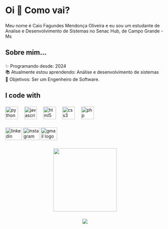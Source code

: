 <h1 align="left">Oi 👋 Como vai?</h1>

###

<p align="left">Meu nome é Caio Fagundes Mendonça Oliveira e eu sou um estudante de Analise e Desenvolvimento de Sistemas no Senac Hub, de Campo Grande - Ms</p>

###

<h2 align="left">Sobre mim...</h2>

###

<p align="left">✨ Programando desde: 2024<br>📚 Atualmente estou aprendendo: Análise e desenvolvimento de sistemas<br>🎯 Objetivos: Ser um Engenheiro de Software.</p>

###

<h2 align="left">I code with</h2>

###

<div align="left">
  <img src="https://cdn.jsdelivr.net/gh/devicons/devicon/icons/python/python-original.svg" height="40" alt="python logo"  />
  <img width="12" />
  <img src="https://cdn.jsdelivr.net/gh/devicons/devicon/icons/javascript/javascript-original.svg" height="40" alt="javascript logo"  />
  <img width="12" />
  <img src="https://cdn.jsdelivr.net/gh/devicons/devicon/icons/html5/html5-original.svg" height="40" alt="html5 logo"  />
  <img width="12" />
  <img src="https://cdn.jsdelivr.net/gh/devicons/devicon/icons/css3/css3-original.svg" height="40" alt="css3 logo"  />
  <img width="12" />
  <img src="https://cdn.jsdelivr.net/gh/devicons/devicon/icons/php/php-original.svg" height="40" alt="php logo"  />
</div>

###

<div align="left">
  <img src="[https://raw.githubusercontent.com/maurodesouza/profile-readme-generator/master/src/assets/icons/social/linkedin/default.svg]" width="52" height="40" alt="linkedin logo"  />
  <img src="https://raw.githubusercontent.com/maurodesouza/profile-readme-generator/master/src/assets/icons/social/instagram/default.svg" width="52" height="40" alt="instagram logo"  />
  <img src="https://raw.githubusercontent.com/maurodesouza/profile-readme-generator/master/src/assets/icons/social/gmail/default.svg" width="52" height="40" alt="gmail logo"  />
</div>

###

<div align="center">
  <img height="200" src="https://media4.giphy.com/media/v1.Y2lkPTc5MGI3NjExa2JyaXQ4dXM5Z2RzZ21uc3E1dnlsdzN0eDBteWl6ZmZ1M252a2tmcyZlcD12MV9pbnRlcm5hbF9naWZfYnlfaWQmY3Q9Zw/eUdtR10ZsxlFC/giphy.gif"  />
</div>

###

<div align="center">
  <img src="https://profile-counter.glitch.me/Caio373/count.svg?"  />
</div>

###
